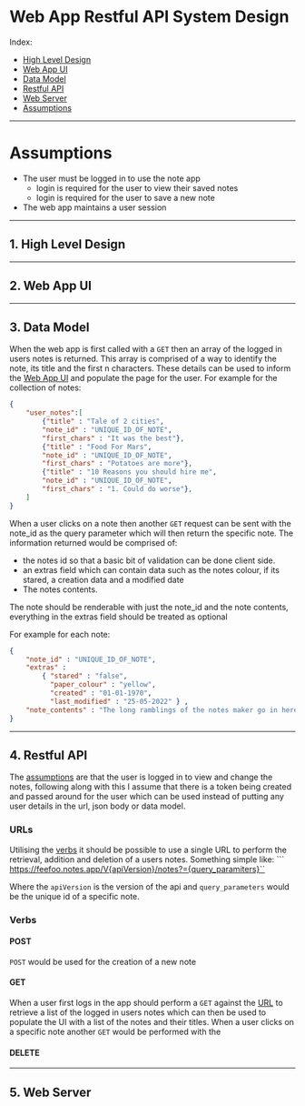 # Web App Restful API System Design
Index:

* [High Level Design](#1-high-level-design)
* [Web App UI](#2-web-app-ui)
* [Data Model](#3-data-model)
* [Restful API](#4-restful-api)
* [Web Server](#5-web-server)
* [Assumptions](#assumptions)

---
# Assumptions
* The user must be logged in to use the note app
    * login is required for the user to view their saved notes
    * login is required for the user to save a new note
* The web app maintains a user session

---
## 1. High Level Design

---
## 2. Web App UI

---
## 3. Data Model
When the web app is first called with a ```GET``` then an array of the logged in users notes is returned. This array is comprised of a way to identify the note, its title and the first n characters. These details can be used to inform the [Web App UI](#2-web-app-ui) and populate the page for the user. 
For example for the collection of notes:

```json
{
    "user_notes":[
        {"title" : "Tale of 2 cities",
        "note_id" : "UNIQUE_ID_OF_NOTE",
        "first_chars" : "It was the best"},
        {"title" : "Food For Mars",
        "note_id" : "UNIQUE_ID_OF_NOTE",
        "first_chars" : "Potatoes are more"},
        {"title" : "10 Reasons you should hire me",
        "note_id" : "UNIQUE_ID_OF_NOTE",
        "first_chars" : "1. Could do worse"},
    ]
}
```

When a user clicks on a note then another ```GET``` request can be sent with the note_id as the query parameter which will then return the specific note. The information returned would be comprised of:
* the notes id so that a basic bit of validation can be done client side.
* an extras field which can contain data such as the notes colour, if its stared, a creation data and a modified date
* The notes contents.

The note should be renderable with just the note_id and the note contents, everything in the extras field should be treated as optional

For example for each note:

```json
{
    "note_id" : "UNIQUE_ID_OF_NOTE",
    "extras" :
        { "stared" : "false",
          "paper_colour" : "yellow",
          "created" : "01-01-1970",
          "last_modified" : "25-05-2022" } ,
    "note_contents" : "The long ramblings of the notes maker go in here" 
}
```

---
## 4. Restful API
The [assumptions](#assumptions) are that the user is logged in to view and change the notes, following along with this I assume that there is a token being created and passed around for the user which can be used instead of putting any user details in the url, json body or data model.
### URLs
Utilising the [verbs](#verbs) it should be possible to use a single URL to perform the retrieval, addition and deletion of a users notes. Something simple like:
``` https://feefoo.notes.app/V{apiVersion}/notes?={query_paramiters}``

Where the ```apiVersion``` is the version of the api and ```query_parameters``` would be the unique id of a specific note.


### Verbs
#### POST
```POST``` would be used for the creation of a new note
#### GET
When a user first logs in the app should perform a ```GET``` against the [URL](./index.md#L41) to retrieve a list of the logged in users notes which can then be used to populate the UI with a list of the notes and their titles. When a user clicks on a specific note another ```GET``` would be performed with the 
#### DELETE


---
## 5. Web Server